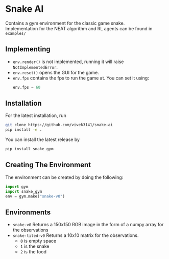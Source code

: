 # Snake AI
Contains a gym environment for the classic game snake.
<br>
Implementation for the NEAT algorithm and RL agents can be found in `examples/`

## Implementing
* `env.render()` is not implemented, running it will raise `NotImplementedError`.
* `env.reset()` opens the GUI for the game. 
* `env.fps` contains the fps to run the game at. You can set it using:
    ```python
    env.fps = 60
    ```
## Installation
For the latest installation, run
```bash
git clone https://github.com/vivek3141/snake-ai
pip install -e .
```
You can install the latest release by
```bash
pip install snake_gym
```

## Creating The Environment
The environment can be created by doing the following:
```python
import gym
import snake_gym
env = gym.make("snake-v0")
```

## Environments
* `snake-v0` Returns a 150x150 RGB image in the form of a numpy array for the observations
* `snake-tiled-v0` Returns a 10x10 matrix for the observations. 
    * `0` is empty space
    * `1` is the snake
    * `2` is the food
